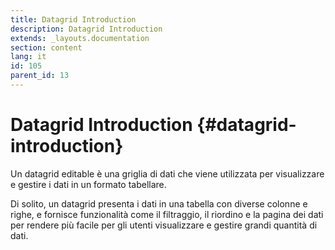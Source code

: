 ```yaml
---
title: Datagrid Introduction
description: Datagrid Introduction
extends: _layouts.documentation
section: content
lang: it
id: 105
parent_id: 13
---
```


# Datagrid Introduction {#datagrid-introduction}

Un datagrid editable è una griglia di dati che viene utilizzata per visualizzare e gestire i dati in un formato tabellare. 

Di solito, un datagrid presenta i dati in una tabella con diverse colonne e righe, e fornisce funzionalità come il filtraggio, il riordino e la pagina dei dati per rendere più facile per gli utenti visualizzare e gestire grandi quantità di dati.